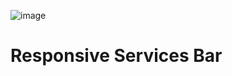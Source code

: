 ![image](https://user-images.githubusercontent.com/87518350/134037682-7b291d3b-a466-4db6-b6f2-1d3a9b20462d.png)
# Responsive Services Bar
